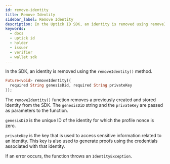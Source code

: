```yaml
---
id: remove-identity
title: Remove Identity
sidebar_label: Remove Identity
description: In the Uptick ID SDK, an identity is removed using removeIdentity() method.
keywords:
  - docs
  - uptick id
  - holder
  - issuer
  - verifier
  - wallet sdk
---
```


In the SDK, an identity is removed using the `removeIdentity()` method.

```dart
Future<void> removeIdentity({
  required String genesisDid, required String privateKey
});
```

The `removeIdentity()` function removes a previously created and stored Identity from the SDK. The `genesisDiD` string and the `privateKey` are passed as parameters to the function.

`genesisDiD` is the unique ID of the identity for which the profile nonce is zero.

`privateKey` is the key that is used to access sensitive information related to an identity. This key is also used to generate proofs using the credentials associated with that identity.

If an error occurs, the function throws an `IdentityException`.
